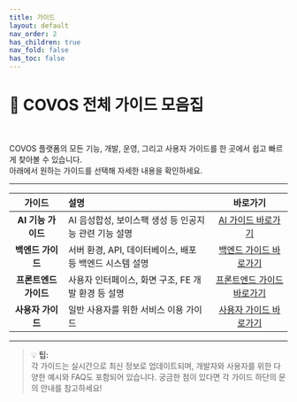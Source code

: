 ```yaml
---
title: 가이드
layout: default
nav_order: 2
has_children: true
nav_fold: false
has_toc: false
---
```

# 📖 **COVOS 전체 가이드 모음집**

<br>

COVOS 플랫폼의 모든 기능, 개발, 운영, 그리고 사용자 가이드를 한 곳에서 쉽고 빠르게 찾아볼 수 있습니다.<br>
아래에서 원하는 가이드를 선택해 자세한 내용을 확인하세요.

---

| 가이드 | 설명 | 바로가기 |
|:------:|:-----|:--------:|
| **AI 기능 가이드** | AI 음성합성, 보이스팩 생성 등 인공지능 관련 기능 설명 | [AI 가이드 바로가기](ai.md) |
| **백엔드 가이드** | 서버 환경, API, 데이터베이스, 배포 등 백엔드 시스템 설명 | [백엔드 가이드 바로가기](backend.md) |
| **프론트엔드 가이드** | 사용자 인터페이스, 화면 구조, FE 개발 환경 등 설명 | [프론트엔드 가이드 바로가기](frontend.md) |
| **사용자 가이드** | 일반 사용자를 위한 서비스 이용 가이드 | [사용자 가이드 바로가기](user_manual.md) |


---

> 💡 **팁:**<br>
> 각 가이드는 실시간으로 최신 정보로 업데이트되며, 개발자와 사용자를 위한 다양한 예시와 FAQ도 포함되어 있습니다.
> 궁금한 점이 있다면 각 가이드 하단의 문의 안내를 참고하세요!